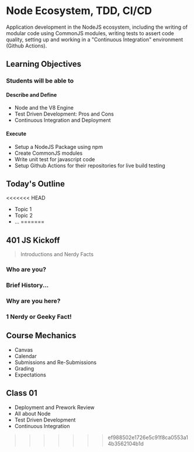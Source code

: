 # Node Ecosystem, TDD, CI/CD

Application development in the NodeJS ecosystem, including the writing of modular code using CommonJS modules, writing tests to assert code quality, setting up and working in a "Continuous Integration"  environment (Github Actions).

## Learning Objectives

### Students will be able to

#### Describe and Define

- Node and the V8 Engine
- Test Driven Development: Pros and Cons
- Continuous Integration and Deployment

#### Execute

- Setup a NodeJS Package using npm
- Create CommonJS modules
- Write unit test for javascript code
- Setup Github Actions for their repositories for live build testing

## Today's Outline

<!-- To Be Completed By Instructor -->

<<<<<<< HEAD
- Topic 1
- Topic 2
- ...
=======
## 401 JS Kickoff

> Introductions and Nerdy Facts

### Who are you?

### Brief History...

### Why are you here?

### 1 Nerdy or Geeky Fact!


## Course Mechanics
- Canvas
- Calendar
- Submissions and Re-Submissions
- Grading
- Expectations

## Class 01
- Deployment and Prework Review
- All about Node
- Test Driven Development
- Continuous Integration
>>>>>>> ef988502e1726e5c91f8ca0553a14b3562104b1d
